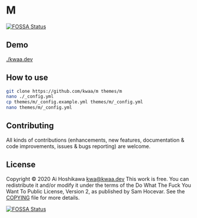 # M
[![FOSSA Status](https://app.fossa.com/api/projects/git%2Bgithub.com%2Fkwaa%2Fm.svg?type=shield)](https://app.fossa.com/projects/git%2Bgithub.com%2Fkwaa%2Fm?ref=badge_shield)


## Demo

[./kwaa.dev](https://kwaa.dev)

## How to use

``` bash
git clone https://github.com/kwaa/m themes/m
nano ./_config.yml
cp themes/m/_config.example.yml themes/m/_config.yml
nano themes/m/_config.yml
```

## Contributing

All kinds of contributions (enhancements, new features, documentation & code improvements, issues & bugs reporting) are welcome.

## License

Copyright © 2020 Ai Hoshikawa <kwa@kwaa.dev>
This work is free. You can redistribute it and/or modify it under the
terms of the Do What The Fuck You Want To Public License, Version 2,
as published by Sam Hocevar. See the [COPYING](https://github.com/kwaa/m/blob/master/COPYING) file for more details.


[![FOSSA Status](https://app.fossa.com/api/projects/git%2Bgithub.com%2Fkwaa%2Fm.svg?type=large)](https://app.fossa.com/projects/git%2Bgithub.com%2Fkwaa%2Fm?ref=badge_large)